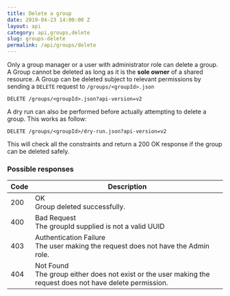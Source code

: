 ```yaml
---
title: Delete a group
date: 2019-04-23 14:00:00 Z
layout: api
category: api,groups,delete
slug: groups-delete
permalink: /api/groups/delete
---
```


Only a group manager or a user with administrator role can delete a group.
A Group cannot be deleted as long as it is the **sole owner** of a shared resource.
A Group can be deleted subject to relevant permissions by sending a `DELETE` request to `/groups/<groupId>.json`

```
DELETE /groups/<groupId>.json?api-version=v2
```

A dry run can also be performed before actually attempting to delete a group. 
This works as follow:
```
DELETE /groups/<groupId>/dry-run.json?api-version=v2
```

This will check all the constraints and return a 200 OK response if the group can be deleted safely.

### Possible responses

<table class="table-parameters">
<thead>
  <tr>
   <th>Code
   </th>
   <th>Description
   </th>
  </tr>
</thead>
<tbody>
  <tr>
   <td>200
   </td>
   <td>OK<br/>
   Group deleted successfully.
   </td>
  </tr>
  <tr>
   <td>400
   </td>
   <td>Bad Request<br/>
   The groupId supplied is not a valid UUID
   </td>
  </tr>
  <tr>
   <td>403
   </td>
   <td>Authentication Failure<br/>
   The user making the request does not have the Admin role.
   </td>
  </tr>
  <tr>
   <td>404
   </td>
   <td>Not Found<br/>
   The group either does not exist or the user making the request does not have delete permission.
   </td>
  </tr>
  </tbody>
</table>
